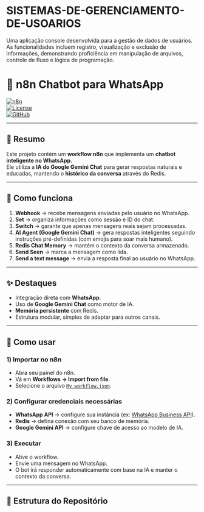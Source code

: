 # SISTEMAS-DE-GERENCIAMENTO-DE-USOARIOS
Uma aplicação console desenvolvida para a gestão de dados de usuários. As funcionalidades incluem registro, visualização e exclusão de informações, demonstrando proficiência em manipulação de arquivos, controle de fluxo e lógica de programação.
# 🤖 n8n Chatbot para WhatsApp

[![n8n](https://img.shields.io/badge/n8n-Workflow-blue?logo=n8n&logoColor=white)](https://n8n.io)  
[![License](https://img.shields.io/badge/license-MIT-green.svg)](LICENSE)  
[![GitHub](https://img.shields.io/badge/GitHub-Repo-black?logo=github)](https://github.com/SEU_USUARIO/SEU_REPO)

---

## 📌 Resumo
Este projeto contém um **workflow n8n** que implementa um **chatbot inteligente no WhatsApp**.  
Ele utiliza a **IA do Google Gemini Chat** para gerar respostas naturais e educadas, mantendo o **histórico da conversa** através do Redis.

---

## 🔄 Como funciona
1. **Webhook** → recebe mensagens enviadas pelo usuário no WhatsApp.  
2. **Set** → organiza informações como sessão e ID do chat.  
3. **Switch** → garante que apenas mensagens reais sejam processadas.  
4. **AI Agent (Google Gemini Chat)** → gera respostas inteligentes seguindo instruções pré-definidas (com emojis para soar mais humano).  
5. **Redis Chat Memory** → mantém o contexto da conversa armazenado.  
6. **Send Seen** → marca a mensagem como lida.  
7. **Send a text message** → envia a resposta final ao usuário no WhatsApp.  

---

## ✨ Destaques
- Integração direta com **WhatsApp**.  
- Uso de **Google Gemini Chat** como motor de IA.  
- **Memória persistente** com Redis.  
- Estrutura modular, simples de adaptar para outros canais.  

---

## 🚀 Como usar

### 1) Importar no n8n
- Abra seu painel do n8n.  
- Vá em **Workflows → Import from file**.  
- Selecione o arquivo [`My workflow.json`](./My%20workflow.json).  

### 2) Configurar credenciais necessárias
- **WhatsApp API** → configure sua instância (ex: [WhatsApp Business API](https://developers.facebook.com/docs/whatsapp/)).  
- **Redis** → defina conexão com seu banco de memória.  
- **Google Gemini API** → configure chave de acesso ao modelo de IA.  

### 3) Executar
- Ative o workflow.  
- Envie uma mensagem no WhatsApp.  
- O bot irá responder automaticamente com base na IA e manter o contexto da conversa.  

---

## 📂 Estrutura do Repositório
